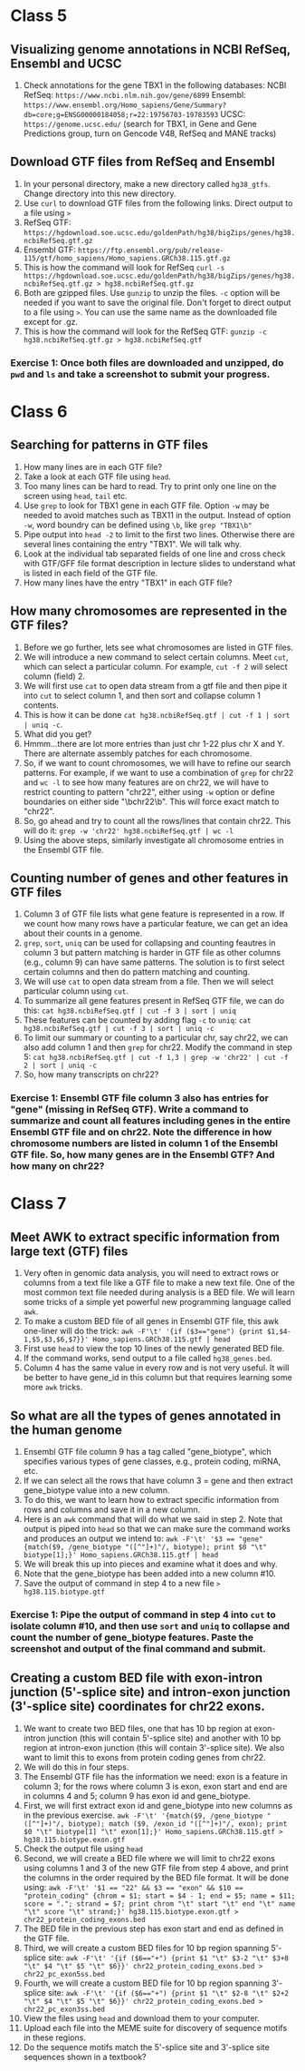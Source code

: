# Class 5
## Visualizing genome annotations in NCBI RefSeq, Ensembl and UCSC
1. Check annotations for the gene TBX1 in the following databases:
  NCBI RefSeq: `https://www.ncbi.nlm.nih.gov/gene/6899`
  Ensembl: `https://www.ensembl.org/Homo_sapiens/Gene/Summary?db=core;g=ENSG00000184058;r=22:19756703-19783593`
  UCSC: `https://genome.ucsc.edu/` (search for TBX1, in Gene and Gene Predictions group, turn on Gencode V48, RefSeq and MANE tracks)

## Download GTF files from RefSeq and Ensembl
1. In your personal directory, make a new directory called `hg38_gtfs`. Change directory into this new directory.
2. Use `curl` to download GTF files from the following links. Direct output to a file using `>`
3. RefSeq GTF: `https://hgdownload.soe.ucsc.edu/goldenPath/hg38/bigZips/genes/hg38.ncbiRefSeq.gtf.gz`
4. Ensembl GTF: `https://ftp.ensembl.org/pub/release-115/gtf/homo_sapiens/Homo_sapiens.GRCh38.115.gtf.gz`
5. This is how the command will look for RefSeq `curl -s https://hgdownload.soe.ucsc.edu/goldenPath/hg38/bigZips/genes/hg38.ncbiRefSeq.gtf.gz > hg38.ncbiRefSeq.gtf.gz`
6. Both are gzipped files. Use `gunzip` to unzip the files. `-c` option will be needed if you want to save the original file. Don't forget to direct output to a file using `>`. You can use the same name as the downloaded file except for .gz.
7. This is how the command will look for the RefSeq GTF: `gunzip -c hg38.ncbiRefSeq.gtf.gz > hg38.ncbiRefSeq.gtf`

### Exercise 1: Once both files are downloaded and unzipped, do `pwd` and `ls` and take a screenshot to submit your progress.

# Class 6
## Searching for patterns in GTF files
1. How many lines are in each GTF file?
2. Take a look at each GTF file using `head`.
3. Too many lines can be hard to read. Try to print only one line on the screen using `head`, `tail` etc.
4. Use `grep` to look for TBX1 gene in each GTF file. Option `-w` may be needed to avoid matches such as TBX11 in the output. Instead of option `-w`, word boundry can be defined using `\b`, like `grep "TBX1\b"`
5. Pipe output into `head -2` to limit to the first two lines. Otherwise there are several lines containing the entry "TBX1". We will talk why.
6. Look at the individual tab separated fields of one line and cross check with GTF/GFF file format description in lecture slides to understand what is listed in each field of the GTF file.
7. How many lines have the entry "TBX1" in each GTF file?

## How many chromosomes are represented in the GTF files?
1. Before we go further, lets see what chromosomes are listed in GTF files.
2. We will introduce a new command to select certain columns. Meet `cut`, which can select a particular column. For example, `cut -f 2` will select column (field) 2.
3. We will first use `cat` to open data stream from a gtf file and then pipe it into `cut` to select column 1, and then sort and collapse column 1 contents. 
4. This is how it can be done `cat hg38.ncbiRefSeq.gtf | cut -f 1 | sort | uniq -c`.
5. What did you get?
6. Hmmm...there are lot more entries than just chr 1-22 plus chr X and Y. There are alternate assembly patches for each chromosome.
7. So, if we want to count chromosomes, we will have to refine our search patterns. For example, if we want to use a combination of `grep` for chr22 and `wc -l` to see how many features are on chr22, we will have to restrict counting to pattern "chr22", either using `-w` option or define boundaries on either side "\bchr22\b". This will force exact match to "chr22".
8. So, go ahead and try to count all the rows/lines that contain chr22. This will do it: `grep -w 'chr22' hg38.ncbiRefSeq.gtf | wc -l`
9. Using the above steps, similarly investigate all chromosome entries in the Ensembl GTF file.

## Counting number of genes and other features in GTF files
1. Column 3 of GTF file lists what gene feature is represented in a row. If we count how many rows have a particular feature, we can get an idea about their counts in a genome.
2. `grep`, `sort`, `uniq` can be used for collapsing and counting feautres in column 3 but pattern matching is harder in GTF file as other columns (e.g., column 9) can have same patterns. The solution is to first select certain columns and then do pattern matching and counting.
3. We will use `cat` to open data stream from a file. Then we will select particular column using `cut`.
4. To summarize all gene features present in RefSeq GTF file, we can do this: `cat hg38.ncbiRefSeq.gtf | cut -f 3 | sort | uniq`
5. These features can be counted by adding flag `-c` to `uniq`: `cat hg38.ncbiRefSeq.gtf | cut -f 3 | sort | uniq -c`
6. To limit our summary or counting to a particular chr, say chr22, we can also add column 1 and then `grep` for chr22. Modify the command in step 5: `cat hg38.ncbiRefSeq.gtf | cut -f 1,3 | grep -w 'chr22' | cut -f 2 | sort | uniq -c`
7. So, how many transcripts on chr22?

### Exercise 1: Ensembl GTF file column 3 also has entries for "gene" (missing in RefSeq GTF). Write a command to summarize and count all features including genes in the entire Ensembl GTF file and on chr22. Note the difference in how chromosome numbers are listed in column 1 of the Ensembl GTF file. So, how many genes are in the Ensembl GTF? And how many on chr22?

# Class 7
## Meet AWK to extract specific information from large text (GTF) files
1. Very often in genomic data analysis, you will need to extract rows or columns from a text file like a GTF file to make a new text file. One of the most common text file needed during analysis is a BED file. We will learn some tricks of a simple yet powerful new programming language called `awk`.
2. To make a custom BED file of all genes in Ensembl GTF file,  this awk one-liner will do the trick: `awk -F'\t' '{if ($3=="gene") {print $1,$4-1,$5,$3,$6,$7}}' Homo_sapiens.GRCh38.115.gtf | head`
3. First use `head` to view the top 10 lines of the newly generated BED file.
4. If the command works, send output to a file called `hg38_genes.bed`.
5. Column 4 has the same value in every row and is not very useful. It will be better to have gene_id in this column but that requires learning some more `awk` tricks.

## So what are all the types of genes annotated in the human genome
1. Ensembl GTF file column 9 has a tag called "gene_biotype", which specifies various types of gene classes, e.g., protein coding, miRNA, etc.
2. If we can select all the rows that have column 3 = gene and then extract gene_biotype value into a new column.
3. To do this, we want to learn how to extract specific information from rows and columns and save it in a new column.
4. Here is an `awk` command that will do what we said in step 2. Note that output is piped into `head` so that we can make sure the command works and produces an output we intend to: `awk -F'\t' '$3 == "gene" {match($9, /gene_biotype "([^"]+)"/, biotype); print $0 "\t" biotype[1];}' Homo_sapiens.GRCh38.115.gtf | head`
5. We will break this up into pieces and examine what it does and why.
6. Note that the gene_biotype has been added into a new column #10.
7. Save the output of command in step 4 to a new file `> hg38.115.biotype.gtf`

### Exercise 1: Pipe the output of command in step 4 into `cut` to isolate column #10, and then use `sort` and `uniq` to collapse and count the number of gene_biotype features. Paste the screenshot and output of the final command and submit.

## Creating a custom BED file with exon-intron junction (5'-splice site) and intron-exon junction (3'-splice site) coordinates for chr22 exons.
1. We want to create two BED files, one that has 10 bp region at exon-intron junction (this will contain 5'-splice site) and another with 10 bp region at intron-exon junction (this will contain 3'-splice site). We also want to limit this to exons from protein coding genes from chr22.
2. We will do this in four steps.
3. The Ensembl GTF file has the information we need: exon is a feature in column 3; for the rows where column 3 is exon, exon start and end are in columns 4 and 5; column 9 has exon id and gene_biotype.
4. First, we will first extract exon id and gene_biotype into new columns as in the previous exercise. `awk -F'\t' '{match($9, /gene_biotype "([^"]+)"/, biotype); match ($9, /exon_id "([^"]+)"/, exon); print $0 "\t" biotype[1] "\t" exon[1];}' Homo_sapiens.GRCh38.115.gtf > hg38.115.biotype.exon.gtf`
5. Check the output file using `head`
6. Second, we will create a BED file where we will limit to chr22 exons using columns 1 and 3 of the new GTF file from step 4 above, and print the columns in the order required by the BED file format. It will be done using: `awk -F'\t' '$1 == "22" && $3 == "exon" && $10 == "protein_coding" {chrom = $1; start = $4 - 1; end = $5; name = $11; score = "."; strand = $7; print chrom "\t" start "\t" end "\t" name "\t" score "\t" strand;}' hg38.115.biotype.exon.gtf > chr22_protein_coding_exons.bed`
7. The BED file in the previous step has exon start and end as defined in the GTF file.
8. Third, we will create a custom BED files for 10 bp region spanning 5'-splice site: `awk -F'\t' '{if ($6=="+") {print $1 "\t" $3-2 "\t" $3+8 "\t" $4 "\t" $5 "\t" $6}}' chr22_protein_coding_exons.bed > chr22_pc_exon5ss.bed`
9. Fourth, we will create a custom BED file for 10 bp region spanning 3'-splice site: `awk -F'\t' '{if ($6=="+") {print $1 "\t" $2-8 "\t" $2+2 "\t" $4 "\t" $5 "\t" $6}}' chr22_protein_coding_exons.bed > chr22_pc_exon3ss.bed`
10. View the files using `head` and download them to your computer.
11. Upload each file into the MEME suite for discovery of sequence motifs in these regions.
12. Do the sequence motifs match the 5'-splice site and 3'-splice site sequences shown in a textbook?
